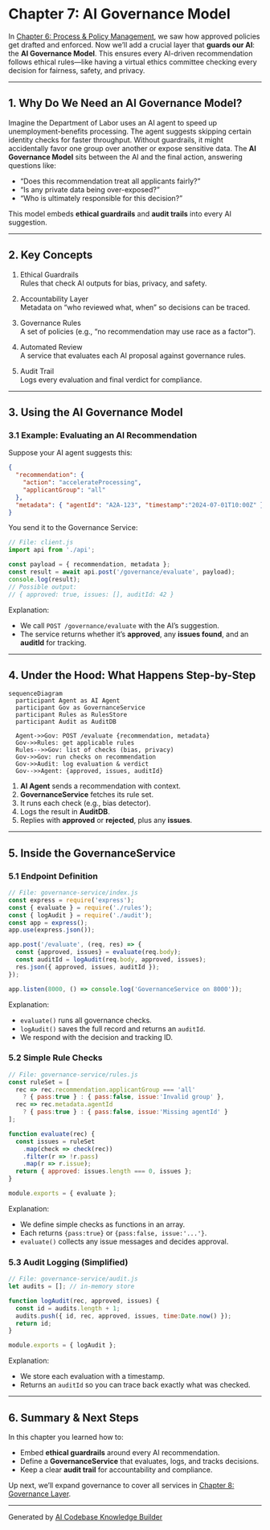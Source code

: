 # Chapter 7: AI Governance Model

In [Chapter 6: Process & Policy Management](06_process___policy_management_.md), we saw how approved policies get drafted and enforced. Now we’ll add a crucial layer that **guards our AI**: the **AI Governance Model**. This ensures every AI-driven recommendation follows ethical rules—like having a virtual ethics committee checking every decision for fairness, safety, and privacy.

---

## 1. Why Do We Need an AI Governance Model?

Imagine the Department of Labor uses an AI agent to speed up unemployment-benefits processing. The agent suggests skipping certain identity checks for faster throughput. Without guardrails, it might accidentally favor one group over another or expose sensitive data. The **AI Governance Model** sits between the AI and the final action, answering questions like:

- “Does this recommendation treat all applicants fairly?”  
- “Is any private data being over-exposed?”  
- “Who is ultimately responsible for this decision?”

This model embeds **ethical guardrails** and **audit trails** into every AI suggestion.

---

## 2. Key Concepts

1. Ethical Guardrails  
   Rules that check AI outputs for bias, privacy, and safety.

2. Accountability Layer  
   Metadata on “who reviewed what, when” so decisions can be traced.

3. Governance Rules  
   A set of policies (e.g., “no recommendation may use race as a factor”).

4. Automated Review  
   A service that evaluates each AI proposal against governance rules.

5. Audit Trail  
   Logs every evaluation and final verdict for compliance.

---

## 3. Using the AI Governance Model

### 3.1 Example: Evaluating an AI Recommendation

Suppose your AI agent suggests this:

```json
{
  "recommendation": {
    "action": "accelerateProcessing",
    "applicantGroup": "all"
  },
  "metadata": { "agentId": "A2A-123", "timestamp":"2024-07-01T10:00Z" }
}
```

You send it to the Governance Service:

```js
// File: client.js
import api from './api';

const payload = { recommendation, metadata };
const result = await api.post('/governance/evaluate', payload);
console.log(result);
// Possible output:
// { approved: true, issues: [], auditId: 42 }
```

Explanation:  
- We call `POST /governance/evaluate` with the AI’s suggestion.  
- The service returns whether it’s **approved**, any **issues found**, and an **auditId** for tracking.

---

## 4. Under the Hood: What Happens Step-by-Step

```mermaid
sequenceDiagram
  participant Agent as AI Agent
  participant Gov as GovernanceService
  participant Rules as RulesStore
  participant Audit as AuditDB

  Agent->>Gov: POST /evaluate {recommendation, metadata}
  Gov->>Rules: get applicable rules
  Rules-->>Gov: list of checks (bias, privacy)
  Gov->>Gov: run checks on recommendation
  Gov->>Audit: log evaluation & verdict
  Gov-->>Agent: {approved, issues, auditId}
```

1. **AI Agent** sends a recommendation with context.  
2. **GovernanceService** fetches its rule set.  
3. It runs each check (e.g., bias detector).  
4. Logs the result in **AuditDB**.  
5. Replies with **approved** or **rejected**, plus any **issues**.

---

## 5. Inside the GovernanceService

### 5.1 Endpoint Definition

```js
// File: governance-service/index.js
const express = require('express');
const { evaluate } = require('./rules');
const { logAudit } = require('./audit');
const app = express();
app.use(express.json());

app.post('/evaluate', (req, res) => {
  const {approved, issues} = evaluate(req.body);
  const auditId = logAudit(req.body, approved, issues);
  res.json({ approved, issues, auditId });
});

app.listen(8000, () => console.log('GovernanceService on 8000'));
```

Explanation:  
- `evaluate()` runs all governance checks.  
- `logAudit()` saves the full record and returns an `auditId`.  
- We respond with the decision and tracking ID.

### 5.2 Simple Rule Checks

```js
// File: governance-service/rules.js
const ruleSet = [
  rec => rec.recommendation.applicantGroup === 'all'
    ? { pass:true } : { pass:false, issue:'Invalid group' },
  rec => rec.metadata.agentId
    ? { pass:true } : { pass:false, issue:'Missing agentId' }
];

function evaluate(rec) {
  const issues = ruleSet
    .map(check => check(rec))
    .filter(r => !r.pass)
    .map(r => r.issue);
  return { approved: issues.length === 0, issues };
}

module.exports = { evaluate };
```

Explanation:  
- We define simple checks as functions in an array.  
- Each returns `{pass:true}` or `{pass:false, issue:'...'}`.  
- `evaluate()` collects any issue messages and decides approval.

### 5.3 Audit Logging (Simplified)

```js
// File: governance-service/audit.js
let audits = []; // in-memory store

function logAudit(rec, approved, issues) {
  const id = audits.length + 1;
  audits.push({ id, rec, approved, issues, time:Date.now() });
  return id;
}

module.exports = { logAudit };
```

Explanation:  
- We store each evaluation with a timestamp.  
- Returns an `auditId` so you can trace back exactly what was checked.

---

## 6. Summary & Next Steps

In this chapter you learned how to:  
- Embed **ethical guardrails** around every AI recommendation.  
- Define a **GovernanceService** that evaluates, logs, and tracks decisions.  
- Keep a clear **audit trail** for accountability and compliance.

Up next, we’ll expand governance to cover all services in [Chapter 8: Governance Layer](08_governance_layer_.md).

---

Generated by [AI Codebase Knowledge Builder](https://github.com/The-Pocket/Tutorial-Codebase-Knowledge)